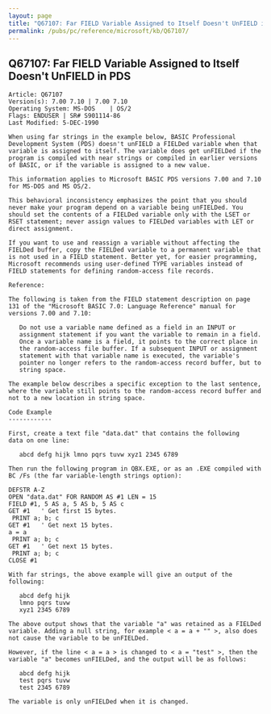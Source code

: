 ```yaml
---
layout: page
title: "Q67107: Far FIELD Variable Assigned to Itself Doesn't UnFIELD in PDS"
permalink: /pubs/pc/reference/microsoft/kb/Q67107/
---
```


## Q67107: Far FIELD Variable Assigned to Itself Doesn't UnFIELD in PDS

	Article: Q67107
	Version(s): 7.00 7.10 | 7.00 7.10
	Operating System: MS-DOS    | OS/2
	Flags: ENDUSER | SR# S901114-86
	Last Modified: 5-DEC-1990
	
	When using far strings in the example below, BASIC Professional
	Development System (PDS) doesn't unFIELD a FIELDed variable when that
	variable is assigned to itself. The variable does get unFIELDed if the
	program is compiled with near strings or compiled in earlier versions
	of BASIC, or if the variable is assigned to a new value.
	
	This information applies to Microsoft BASIC PDS versions 7.00 and 7.10
	for MS-DOS and MS OS/2.
	
	This behavioral inconsistency emphasizes the point that you should
	never make your program depend on a variable being unFIELDed. You
	should set the contents of a FIELDed variable only with the LSET or
	RSET statement; never assign values to FIELDed variables with LET or
	direct assignment.
	
	If you want to use and reassign a variable without affecting the
	FIELDed buffer, copy the FIELDed variable to a permanent variable that
	is not used in a FIELD statement. Better yet, for easier programming,
	Microsoft recommends using user-defined TYPE variables instead of
	FIELD statements for defining random-access file records.
	
	Reference:
	
	The following is taken from the FIELD statement description on page
	131 of the "Microsoft BASIC 7.0: Language Reference" manual for
	versions 7.00 and 7.10:
	
	   Do not use a variable name defined as a field in an INPUT or
	   assignment statement if you want the variable to remain in a field.
	   Once a variable name is a field, it points to the correct place in
	   the random-access file buffer. If a subsequent INPUT or assignment
	   statement with that variable name is executed, the variable's
	   pointer no longer refers to the random-access record buffer, but to
	   string space.
	
	The example below describes a specific exception to the last sentence,
	where the variable still points to the random-access record buffer and
	not to a new location in string space.
	
	Code Example
	------------
	
	First, create a text file "data.dat" that contains the following
	data on one line:
	
	   abcd defg hijk lmno pqrs tuvw xyz1 2345 6789
	
	Then run the following program in QBX.EXE, or as an .EXE compiled with
	BC /Fs (the far variable-length strings option):
	
	DEFSTR A-Z
	OPEN "data.dat" FOR RANDOM AS #1 LEN = 15
	FIELD #1, 5 AS a, 5 AS b, 5 AS c
	GET #1   ' Get first 15 bytes.
	 PRINT a; b; c
	GET #1   ' Get next 15 bytes.
	a = a
	 PRINT a; b; c
	GET #1   ' Get next 15 bytes.
	 PRINT a; b; c
	CLOSE #1
	
	With far strings, the above example will give an output of the
	following:
	
	   abcd defg hijk
	   lmno pqrs tuvw
	   xyz1 2345 6789
	
	The above output shows that the variable "a" was retained as a FIELDed
	variable. Adding a null string, for example < a = a + "" >, also does
	not cause the variable to be unFIELDed.
	
	However, if the line < a = a > is changed to < a = "test" >, then the
	variable "a" becomes unFIELDed, and the output will be as follows:
	
	   abcd defg hijk
	   test pqrs tuvw
	   test 2345 6789
	
	The variable is only unFIELDed when it is changed.
